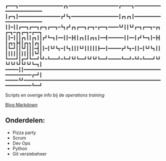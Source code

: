 ┏━━━┓━━━━━━━━━━━━━━━━━┏┓━━━━━━━━━━━━━━━━━━━┏━━━━┓━━━━━━━━━━━━━━━━━━━━━━━━
┃┏━┓┃━━━━━━━━━━━━━━━━┏┛┗┓━━━━━━━━━━━━━━━━━━┃┏┓┏┓┃━━━━━━━━━━━━━━━━━━━━━━━━
┃┃━┃┃┏━━┓┏━━┓┏━┓┏━━┓━┗┓┏┛┏┓┏━━┓┏━┓━┏━━┓━━━━┗┛┃┃┗┛┏━┓┏━━┓━┏┓┏━┓━┏┓┏━┓━┏━━┓
┃┃━┃┃┃┏┓┃┃┏┓┃┃┏┛┗━┓┃━━┃┃━┣┫┃┏┓┃┃┏┓┓┃━━┫━━━━━━┃┃━━┃┏┛┗━┓┃━┣┫┃┏┓┓┣┫┃┏┓┓┃┏┓┃
┃┗━┛┃┃┗┛┃┃┃━┫┃┃━┃┗┛┗┓━┃┗┓┃┃┃┗┛┃┃┃┃┃┣━━┃━━━━━┏┛┗┓━┃┃━┃┗┛┗┓┃┃┃┃┃┃┃┃┃┃┃┃┃┗┛┃
┗━━━┛┃┏━┛┗━━┛┗┛━┗━━━┛━┗━┛┗┛┗━━┛┗┛┗┛┗━━┛━━━━━┗━━┛━┗┛━┗━━━┛┗┛┗┛┗┛┗┛┗┛┗┛┗━┓┃
━━━━━┃┃━━━━━━━━━━━━━━━━━━━━━━━━━━━━━━━━━━━━━━━━━━━━━━━━━━━━━━━━━━━━━━┏━┛┃
━━━━━┗┛━━━━━━━━━━━━━━━━━━━━━━━━━━━━━━━━━━━━━━━━━━━━━━━━━━━━━━━━━━━━━━┗━━┛
        
Scripts en overige info bij de *operations training*

[Blog Markdown](https://daringfireball.net/projects/markdown/)

## Onderdelen:
- Pizza party
- Scrum
- Dev Ops
- Python
- Git versiebeheer
